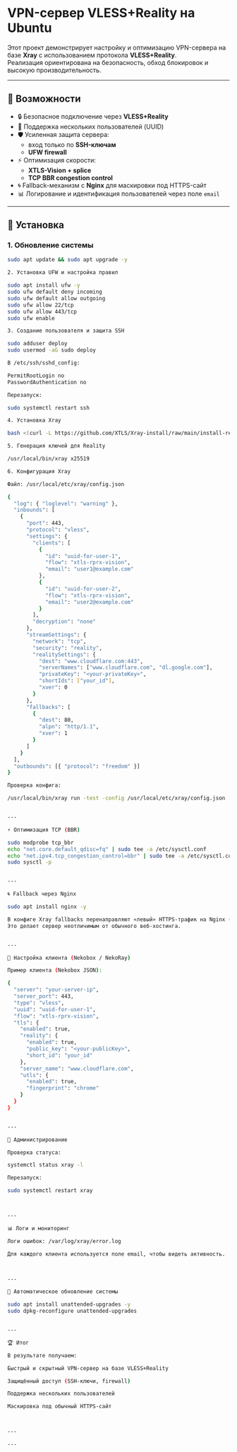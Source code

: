 # VPN-сервер VLESS+Reality на Ubuntu

Этот проект демонстрирует настройку и оптимизацию VPN-сервера на базе **Xray** с использованием протокола **VLESS+Reality**.  
Реализация ориентирована на безопасность, обход блокировок и высокую производительность.

---

## 📌 Возможности
- 🔒 Безопасное подключение через **VLESS+Reality**
- 👥 Поддержка нескольких пользователей (UUID)
- 🛡 Усиленная защита сервера:
  - вход только по **SSH-ключам**
  - **UFW firewall**
- ⚡ Оптимизация скорости:
  - **XTLS-Vision + splice**
  - **TCP BBR congestion control**
- 🌀 Fallback-механизм с **Nginx** для маскировки под HTTPS-сайт
- 📊 Логирование и идентификация пользователей через поле `email`

---

## 🚀 Установка

### 1. Обновление системы
```bash
sudo apt update && sudo apt upgrade -y

2. Установка UFW и настройка правил

sudo apt install ufw -y
sudo ufw default deny incoming
sudo ufw default allow outgoing
sudo ufw allow 22/tcp
sudo ufw allow 443/tcp
sudo ufw enable

3. Создание пользователя и защита SSH

sudo adduser deploy
sudo usermod -aG sudo deploy

В /etc/ssh/sshd_config:

PermitRootLogin no
PasswordAuthentication no

Перезапуск:

sudo systemctl restart ssh

4. Установка Xray

bash <(curl -L https://github.com/XTLS/Xray-install/raw/main/install-release.sh) install

5. Генерация ключей для Reality

/usr/local/bin/xray x25519

6. Конфигурация Xray

Файл: /usr/local/etc/xray/config.json

{
  "log": { "loglevel": "warning" },
  "inbounds": [
    {
      "port": 443,
      "protocol": "vless",
      "settings": {
        "clients": [
          {
            "id": "uuid-for-user-1",
            "flow": "xtls-rprx-vision",
            "email": "user1@example.com"
          },
          {
            "id": "uuid-for-user-2",
            "flow": "xtls-rprx-vision",
            "email": "user2@example.com"
          }
        ],
        "decryption": "none"
      },
      "streamSettings": {
        "network": "tcp",
        "security": "reality",
        "realitySettings": {
          "dest": "www.cloudflare.com:443",
          "serverNames": ["www.cloudflare.com", "dl.google.com"],
          "privateKey": "<your-privateKey>",
          "shortIds": ["your_id"],
          "xver": 0
        }
      },
      "fallbacks": [
        {
          "dest": 80,
          "alpn": "http/1.1",
          "xver": 1
        }
      ]
    }
  ],
  "outbounds": [{ "protocol": "freedom" }]
}

Проверка конфига:

/usr/local/bin/xray run -test -config /usr/local/etc/xray/config.json


---

⚡ Оптимизация TCP (BBR)

sudo modprobe tcp_bbr
echo "net.core.default_qdisc=fq" | sudo tee -a /etc/sysctl.conf
echo "net.ipv4.tcp_congestion_control=bbr" | sudo tee -a /etc/sysctl.conf
sudo sysctl -p


---

🌀 Fallback через Nginx

sudo apt install nginx -y

В конфиге Xray fallbacks перенаправляют «левый» HTTPS-трафик на Nginx (порт 80).
Это делает сервер неотличимым от обычного веб-хостинга.


---

📱 Настройка клиента (Nekobox / NekoRay)

Пример клиента (Nekobox JSON):

{
  "server": "your-server-ip",
  "server_port": 443,
  "type": "vless",
  "uuid": "uuid-for-user-1",
  "flow": "xtls-rprx-vision",
  "tls": {
    "enabled": true,
    "reality": {
      "enabled": true,
      "public_key": "<your-publicKey>",
      "short_id": "your_id"
    },
    "server_name": "www.cloudflare.com",
    "utls": {
      "enabled": true,
      "fingerprint": "chrome"
    }
  }
}


---

🔧 Администрирование

Проверка статуса:

systemctl status xray -l

Перезапуск:

sudo systemctl restart xray



---

📊 Логи и мониторинг

Логи ошибок: /var/log/xray/error.log

Для каждого клиента используется поле email, чтобы видеть активность.



---

📌 Автоматическое обновление системы

sudo apt install unattended-upgrades -y
sudo dpkg-reconfigure unattended-upgrades


---

🏆 Итог

В результате получаем:

Быстрый и скрытный VPN-сервер на базе VLESS+Reality

Защищённый доступ (SSH-ключи, firewall)

Поддержка нескольких пользователей

Маскировка под обычный HTTPS-сайт



---

---
